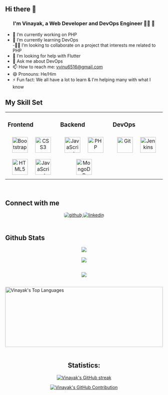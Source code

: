 ## Hi there 👋

<!--
**Vinayak6516/Vinayak6516** is a ✨ _special_ ✨ repository because its `README.md` (this file) appears on your GitHub profile.

Here are some ideas to get you started:
-->
### <div align="center">I'm Vinayak, a Web Developer and DevOps Engineer 👨‍💻 🚀</div>
- 🔭 I’m currently working on PHP 
- 🌱 I’m currently learning DevOps
<br>-🗿🗿 I’m looking to collaborate on a project that interests me related to PHP
- 🤔 I’m looking for help with Flutter
- 💬 Ask me about DevOps
- 📫 How to reach me: vvinu6516@gmail.com
- 😄 Pronouns: He/Him
- ⚡ Fun fact: We all have a lot to learn & I'm helping many with what I know

## My Skill Set  
<table><tr><td valign="top" width="33%">



### Frontend  
<div align="center">
<a href="https://getbootstrap.com/docs/3.4/javascript/" target="_blank"><img style="margin: 10px" src="https://profilinator.rishav.dev/skills-assets/bootstrap-plain.svg" alt="Bootstrap" height="50" /></a>  
<a href="https://www.w3schools.com/css/" target="_blank"><img style="margin: 10px" src="https://profilinator.rishav.dev/skills-assets/css3-original-wordmark.svg" alt="CSS3" height="50" /></a>  
<a href="https://en.wikipedia.org/wiki/HTML5" target="_blank"><img style="margin: 10px" src="https://profilinator.rishav.dev/skills-assets/html5-original-wordmark.svg" alt="HTML5" height="50" /></a>  
<a href="https://www.javascript.com/" target="_blank"><img style="margin: 10px" src="https://profilinator.rishav.dev/skills-assets/javascript-original.svg" alt="JavaScript" height="50" /></a>  
</div>

</td><td valign="top" width="33%">



### Backend  
<div align="center">  
<a href="https://www.javascript.com/" target="_blank"><img style="margin: 10px" src="https://profilinator.rishav.dev/skills-assets/javascript-original.svg" alt="JavaScript" height="50" /></a>  
<a href="https://www.php.net/" target="_blank"><img style="margin: 10px" src="https://profilinator.rishav.dev/skills-assets/php-original.svg" alt="PHP" height="50" /></a>  
<a href="https://www.mongodb.com/" target="_blank"><img style="margin: 10px" src="https://profilinator.rishav.dev/skills-assets/mongodb-original-wordmark.svg" alt="MongoDB" height="50" /></a>
</div>

</td><td valign="top" width="33%">



### DevOps  
<div align="center">  
<a href="https://github.com/" target="_blank"><img style="margin: 10px" src="https://profilinator.rishav.dev/skills-assets/git-scm-icon.svg" alt="Git" height="50" /></a>
<a href="https://www.jenkins.io/" target="_blank"><img style="margin: 10px" src="https://www.jenkins.io/images/logos/jenkins/jenkins.svg" alt="Jenkins" height="50"/></a>
</div>

</td></tr></table>  

<br/>  


## Connect with me  
<div align="center">
</a>
<a href="https://github.com/vinayak6516" target="_blank">
<img src=https://img.shields.io/badge/github-%2324292e.svg?&style=for-the-badge&logo=github&logoColor=white alt=github style="margin-bottom: 5px; border-radius:20%;" />
</a>
<a href="https://www.linkedin.com/in/vinayakb6516/" target="_blank">
<img src=https://img.shields.io/badge/linkedin-%231E77B5.svg?&style=for-the-badge&logo=linkedin&logoColor=white alt=linkedin style="margin-bottom: 5px; border-radius:20%;" />
</a>
</div>  
  

<br/>  


## Github Stats  
<div align="center"><img src="https://github-readme-stats.vercel.app/api?username=vinayak6516&show_icons=true&count_private=true&hide_border=true" align="center" /></div>  


  

<br/>  

<div align="center">
<img src="https://komarev.com/ghpvc/?username=vinayak6516&&style=flat-square" align="center" />
</div>  
  

<br/>  
<p align="center"> <a href="https://github.com/vinayak6516/github-profile-trophy"><img src="https://github-profile-trophy.vercel.app/?username=vinayak6516&theme=darkhub" /></a> </p>

<div align="center"></div>
<br />
  <a href="https://github.com/vinayak6156"><img alt="Vinayak's Top Languages" src="https://denvercoder1-github-readme-stats.vercel.app/api/top-langs/?username=vinayak6516&langs_count=8&layout=compact&theme=react&border_color=7F3FBF&bg_color=0D1117&title_color=CDB4DB&icon_color=CDB4DB" height="192px" width="100%"/></a>
  <br/>
</a>
<br/>

<h2 align="center"> Statistics: </h2>

<p align="center">
  <a href="https://github.com/vinayak6516">
    <img src="https://github-readme-streak-stats.herokuapp.com/?user=vinayak6516&theme=radical&border=7F3FBF&background=0D1117" alt="Vinayak's GitHub streak"/>
  </a>
</p>

<p align="center">
  <a href="https://https://github.com/vinayak6516">
    <img src="https://github-profile-summary-cards.vercel.app/api/cards/profile-details?username=vinayak6516&theme=radical" alt="Vinayak's GitHub Contribution"/>
  </a>
</p>
